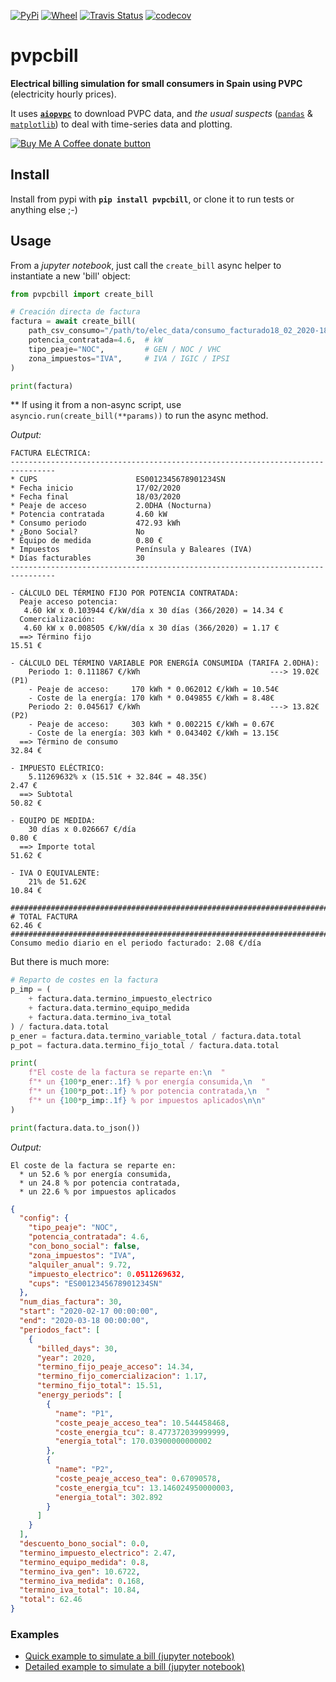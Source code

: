 [![PyPi](https://pypip.in/v/pvpcbill/badge.svg)](https://pypi.org/project/pvpcbill/)
[![Wheel](https://pypip.in/wheel/pvpcbill/badge.svg)](https://pypi.org/project/pvpcbill/)
[![Travis Status](https://travis-ci.org/azogue/pvpcbill.svg?branch=master)](https://travis-ci.org/azogue/pvpcbill)
[![codecov](https://codecov.io/gh/azogue/pvpcbill/branch/master/graph/badge.svg)](https://codecov.io/gh/azogue/pvpcbill)

# pvpcbill

**Electrical billing simulation for small consumers in Spain using PVPC** (electricity hourly prices).

It uses **[`aiopvpc`](https://github.com/azogue/aiopvpc)** to download PVPC data, and _the usual suspects_ ([`pandas`](https://pandas.pydata.org) & [`matplotlib`](https://matplotlib.org)) to deal with time-series data and plotting.

<span class="badge-buymeacoffee"><a href="https://www.buymeacoffee.com/azogue" title="Donate to this project using Buy Me A Coffee"><img src="https://img.shields.io/badge/buy%20me%20a%20coffee-donate-yellow.svg" alt="Buy Me A Coffee donate button" /></a></span>

## Install

Install from pypi with **`pip install pvpcbill`**, or clone it to run tests or anything else ;-)

## Usage

From a _jupyter notebook_, just call the `create_bill` async helper to instantiate a new 'bill' object:

```python
from pvpcbill import create_bill

# Creación directa de factura
factura = await create_bill(
    path_csv_consumo="/path/to/elec_data/consumo_facturado18_02_2020-18_03_2020-R.csv",
    potencia_contratada=4.6,  # kW
    tipo_peaje="NOC",         # GEN / NOC / VHC
    zona_impuestos="IVA",     # IVA / IGIC / IPSI
)

print(factura)
```

** If using it from a non-async script,
use `asyncio.run(create_bill(**params))` to run the async method.

_Output:_

```text
FACTURA ELÉCTRICA:
--------------------------------------------------------------------------------
* CUPS             	        ES0012345678901234SN
* Fecha inicio             	17/02/2020
* Fecha final              	18/03/2020
* Peaje de acceso          	2.0DHA (Nocturna)
* Potencia contratada      	4.60 kW
* Consumo periodo          	472.93 kWh
* ¿Bono Social?            	No
* Equipo de medida         	0.80 €
* Impuestos                	Península y Baleares (IVA)
* Días facturables         	30
--------------------------------------------------------------------------------

- CÁLCULO DEL TÉRMINO FIJO POR POTENCIA CONTRATADA:
  Peaje acceso potencia:
   4.60 kW x 0.103944 €/kW/día x 30 días (366/2020) = 14.34 €
  Comercialización:
   4.60 kW x 0.008505 €/kW/día x 30 días (366/2020) = 1.17 €
  ==> Término fijo                                                     15.51 €

- CÁLCULO DEL TÉRMINO VARIABLE POR ENERGÍA CONSUMIDA (TARIFA 2.0DHA):
    Periodo 1: 0.111867 €/kWh                             ---> 19.02€(P1)
    - Peaje de acceso:     170 kWh * 0.062012 €/kWh = 10.54€
    - Coste de la energía: 170 kWh * 0.049855 €/kWh = 8.48€
    Periodo 2: 0.045617 €/kWh                             ---> 13.82€(P2)
    - Peaje de acceso:     303 kWh * 0.002215 €/kWh = 0.67€
    - Coste de la energía: 303 kWh * 0.043402 €/kWh = 13.15€
  ==> Término de consumo                                               32.84 €

- IMPUESTO ELÉCTRICO:
    5.11269632% x (15.51€ + 32.84€ = 48.35€)                           2.47 €
  ==> Subtotal                                                         50.82 €

- EQUIPO DE MEDIDA:
    30 días x 0.026667 €/día                                           0.80 €
  ==> Importe total                                                    51.62 €

- IVA O EQUIVALENTE:
    21% de 51.62€                                                      10.84 €

################################################################################
# TOTAL FACTURA                                                        62.46 €
################################################################################
Consumo medio diario en el periodo facturado: 2.08 €/día
```

But there is much more:

```python
# Reparto de costes en la factura
p_imp = (
    + factura.data.termino_impuesto_electrico
    + factura.data.termino_equipo_medida
    + factura.data.termino_iva_total
) / factura.data.total
p_ener = factura.data.termino_variable_total / factura.data.total
p_pot = factura.data.termino_fijo_total / factura.data.total

print(
    f"El coste de la factura se reparte en:\n  "
    f"* un {100*p_ener:.1f} % por energía consumida,\n  "
    f"* un {100*p_pot:.1f} % por potencia contratada,\n  "
    f"* un {100*p_imp:.1f} % por impuestos aplicados\n\n"
)

print(factura.data.to_json())
```

_Output:_

```text
El coste de la factura se reparte en:
  * un 52.6 % por energía consumida,
  * un 24.8 % por potencia contratada,
  * un 22.6 % por impuestos aplicados
```

```json
{
  "config": {
    "tipo_peaje": "NOC",
    "potencia_contratada": 4.6,
    "con_bono_social": false,
    "zona_impuestos": "IVA",
    "alquiler_anual": 9.72,
    "impuesto_electrico": 0.0511269632,
    "cups": "ES0012345678901234SN"
  },
  "num_dias_factura": 30,
  "start": "2020-02-17 00:00:00",
  "end": "2020-03-18 00:00:00",
  "periodos_fact": [
    {
      "billed_days": 30,
      "year": 2020,
      "termino_fijo_peaje_acceso": 14.34,
      "termino_fijo_comercializacion": 1.17,
      "termino_fijo_total": 15.51,
      "energy_periods": [
        {
          "name": "P1",
          "coste_peaje_acceso_tea": 10.544458468,
          "coste_energia_tcu": 8.477372039999999,
          "energia_total": 170.03900000000002
        },
        {
          "name": "P2",
          "coste_peaje_acceso_tea": 0.67090578,
          "coste_energia_tcu": 13.146024950000003,
          "energia_total": 302.892
        }
      ]
    }
  ],
  "descuento_bono_social": 0.0,
  "termino_impuesto_electrico": 2.47,
  "termino_equipo_medida": 0.8,
  "termino_iva_gen": 10.6722,
  "termino_iva_medida": 0.168,
  "termino_iva_total": 10.84,
  "total": 62.46
}
```

### Examples

- [Quick example to simulate a bill (jupyter notebook)](Notebooks/Ejemplo%20rápido.ipynb)
- [Detailed example to simulate a bill (jupyter notebook)](Notebooks/Ejemplo%20simulación%20de%20facturación%20eléctrica%20con%20PVPC.ipynb)
